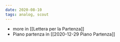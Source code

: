 ```yaml
---
date: 2020-08-10
tags: analog, scout
---
```

- more in [[Lettera per la Partenza]]
- Piano partenza in [[2020-12-29 Piano Partenza]]